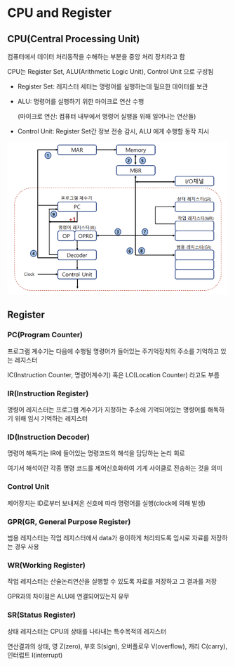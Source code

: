 # CPU and Register

## CPU(Central Processing Unit)

컴퓨터에서 데이터 처리동작을 수해하는 부분을 중앙 처리 장치라고 함

CPU는 Register Set, ALU(Arithmetic Logic Unit), Control Unit 으로 구성됨

- Register Set: 레지스터 세터는 명령어를 실행하는데 필요한 데이터를 보관

- ALU: 명령어를 실행하기 위한 마이크로 연산 수행

  (마이크로 연산: 컴퓨터 내부에서 명령어 실행을 위해 일어나는 연산들)

- Control Unit: Register Set간 정보 전송 감시, ALU 에게 수행할 동작 지시

![cpu](../images/ch3-1_cpu.png)



## Register

### PC(Program Counter)

프로그램 계수기는 다음에 수행될 명령어가 들어있는 주기억장치의 주소를 기억하고 있는 레지스터

IC(Instruction Counter, 명령어계수기) 혹은 LC(Location Counter) 라고도 부름



### IR(Instruction Register)

명령어 레지스터는 프로그램 계수기가 지정하는 주소에 기억되어있는 명령어를 해독하기 위해 임시 기억하는 레지스터



### ID(Instruction Decoder)

명령어 해독기는 IR에 들어있는 명령코드의 해석을 담당하는 논리 회로

여기서 해석이란 각종 명령 코드를 제어신호화하여 기계 사이클로 전송하는 것을 의미



### Control Unit

제어장치는 ID로부터 보내져온 신호에 따라 명령어를 실행(clock에 의해 발생)



### GPR(GR, General Purpose Register)

범용 레지스터는 작업 레지스터에서 data가 용이하게 처리되도록 임시로 자료를 저장하는 경우 사용



### WR(Working Register)

작업 레지스터는 산술논리연산을 실행할 수 있도록 자료를 저장하고 그 결과를 저장

GPR과의 차이점은 ALU에 연결되어있는지 유무



### SR(Status Register)

상태 레지스터는 CPU의 상태를 나타내는 특수목적의 레지스터

연산결과의 상태, 영 Z(zero), 부호 S(sign), 오버플로우 V(overflow), 캐리 C(carry), 인터럽트 I(interrupt)